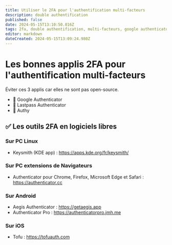 ```yaml
---
title: Utiliser le 2FA pour l'authentification multi-facteurs
description: double authentification
published: false
date: 2024-05-15T13:10:50.016Z
tags: 2fa, double authentification, multi-facteurs, google authenticator, lastpass authenticator, authy, otp, aegis, keysmith
editor: markdown
dateCreated: 2024-05-15T13:09:24.980Z
---
```


# Les bonnes applis 2FA pour l'authentification multi-facteurs

Éviter ces 3 applis car elles ne sont pas open-source.
- 🛑 Google Authenticator
- 🛑 Lastpass Authenticator
- 🛑 Authy

## ✅ Les outils 2FA en logiciels libres

### Sur PC Linux
- Keysmith (KDE app) : https://apps.kde.org/fr/keysmith/

### Sur PC extensions de Navigateurs

- Authenticator pour Chrome, Firefox, Microsoft Edge et Safari : https://authenticator.cc


### Sur Android
- Aegis Authenticator : https://getaegis.app
- Authenticator Pro : https://authenticatorpro.jmh.me

### Sur iOS
- Tofu : https://tofuauth.com

